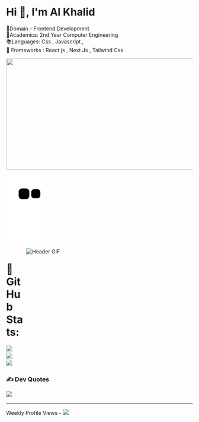 # Hi 👋, I'm Al Khalid
🔰Domain - Frontend Development<br>📓Academics: 2nd Year Computer Engineering<br>📚Languages: Css , Javascript ,  <br>🧊 Frameworks : React js , Next Js , Tailwind Css

<div>
  <img src="https://media.giphy.com/media/dWesBcTLavkZuG35MI/giphy.gif" width="650" height="300"/>
</div>



![Snake animation](https://github.com/Tejender1521/Tejender1521/blob/output/github-contribution-grid-snake.svg)<img align="right"  alt="Header GIF" src="./code.gif" width="450" height="300" />

# 📒 GitHub Stats:
![](https://github-readme-stats.vercel.app/api?username=alkhalidsardar&theme=dark&hide_border=false&include_all_commits=true&count_private=true)<br/>
![](https://github-readme-streak-stats.herokuapp.com/?user=alkhalidsardar&theme=dark&hide_border=false)<br/>
![](https://github-readme-stats.vercel.app/api/top-langs/?username=alkhalidsardar&theme=dark&hide_border=false&include_all_commits=true&count_private=true&layout=compact)

### ✍️ Dev Quotes
![](https://quotes-github-readme.vercel.app/api?type=horizontal&theme=radical)

---
Weekly Profile Views - 
[![](https://visitcount.itsvg.in/api?id=alkhalidsardar&icon=1&color=2)](https://visitcount.itsvg.in)


<!-- Proudly created with GPRM ( https://gprm.itsvg.in ) -->
